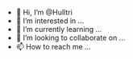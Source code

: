 - 👋 Hi, I’m @Hulltri
- 👀 I’m interested in ...
- 🌱 I’m currently learning ...
- 💞️ I’m looking to collaborate on ...
- 📫 How to reach me ...

<!---
Hulltri/Hulltri is a ✨ special ✨ repository because its `README.md` (this file) appears on your GitHub profile.
You can click the Preview link to take a look at your changes.
--->
